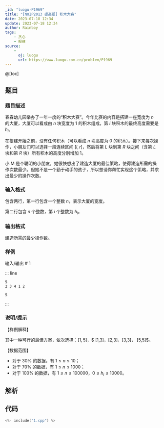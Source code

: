 ```yaml
---
_id: "luogu-P1969"
title: "[NOIP2013 提高组] 积木大赛"
date: 2023-07-18 12:34
update: 2023-07-18 12:34
author: Rainboy
tags:
    - 贪心
    - 规律
source: 
    - 
      oj: luogu
      url: https://www.luogu.com.cn/problem/P1969
---
```


@[toc]

## 题目



### 题目描述

春春幼儿园举办了一年一度的“积木大赛”。今年比赛的内容是搭建一座宽度为 $n$ 的大厦，大厦可以看成由 $n$ 块宽度为 $1$ 的积木组成，第 $i$ 块积木的最终高度需要是 $h_i$。

在搭建开始之前，没有任何积木（可以看成 $n$ 块高度为 $0$ 的积木）。接下来每次操作，小朋友们可以选择一段连续区间 $[l, r]$，然后将第 $L$ 块到第 $R$ 块之间（含第 $L$ 块和第 $R$ 块）所有积木的高度分别增加 $1$。

小 M 是个聪明的小朋友，她很快想出了建造大厦的最佳策略，使得建造所需的操作次数最少。但她不是一个勤于动手的孩子，所以想请你帮忙实现这个策略，并求出最少的操作次数。




### 输入格式
包含两行，第一行包含一个整数 $n$，表示大厦的宽度。

第二行包含 $n$ 个整数，第 $i$ 个整数为 $h_i$。




### 输出格式

建造所需的最少操作数。




### 样例



输入/输出 # 1

::: line
```
5
2 3 4 1 2
```

```
5
```
:::





### 说明/提示
【样例解释】

其中一种可行的最佳方案，依次选择：$[1,5]$，$ [1,3]$，$[2,3]$，$[3,3]$，$ [5,5]$。

【数据范围】

- 对于 $30\%$ 的数据，有 $1 \leq n \leq 10$；
- 对于 $70\%$ 的数据，有 $1 \leq n \leq 1000$；
- 对于 $100\%$ 的数据，有 $1 \leq n \leq 100000$，$0 \leq h_i \leq 10000$。



## 解析


## 代码

```c
<%- include("1.cpp") %>
```
